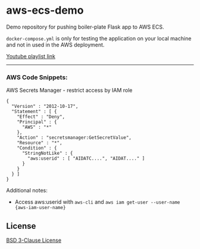 # aws-ecs-demo

Demo repository for pushing boiler-plate Flask app to AWS ECS.

`docker-compose.yml` is only for testing the application on your local machine and not in used in the AWS deployment.

[Youtube playlist link](https://www.youtube.com/watch?v=kqa_cchAMLY&list=PL0dOL8Z7pG3IWsvseNd-JoFTHL16P_iTC&index=1)

---

### AWS Code Snippets:
AWS Secrets Manager - restrict access by IAM role

```
{
  "Version" : "2012-10-17",
  "Statement" : [ {
    "Effect" : "Deny",
    "Principal" : {
      "AWS" : "*"
    },
    "Action" : "secretsmanager:GetSecretValue",
    "Resource" : "*",
    "Condition" : {
      "StringNotLike" : {
        "aws:userid" : [ "AIDATC....", "AIDAT...." ]
      }
    }
  } ]
}
```
Additional notes:
* Access aws:userid with `aws-cli` and `aws iam get-user --user-name {aws-iam-user-name}`

## License
[BSD 3-Clause License](https://github.com/alexanderdamiani/aws-ecs-demo/blob/main/LICENSE)
